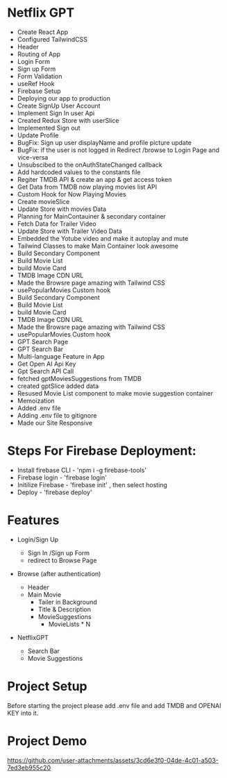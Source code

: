 # Netflix GPT
- Create React App
- Configured TailwindCSS
-  Header
-  Routing of App
-  Login Form
-  Sign up Form
- Form Validation
- useRef Hook
- Firebase Setup
- Deploying our app to production
- Create SignUp User Account
- Implement Sign In user Api
- Created Redux Store with userSlice
- Implemented Sign out 
- Update Profile
- BugFix: Sign up user displayName and profile picture update
- BugFix: if the user is not logged in Redirect /browse to Login Page and vice-versa
- Unsubscibed to the onAuthStateChanged callback
- Add hardcoded values to the constants file
- Regiter TMDB API & create an app & get access token
- Get Data from TMDB now playing movies list API
- Custom Hook for Now Playing Movies
- Create movieSlice
- Update Store with movies Data
- Planning for MainContauiner & secondary container
- Fetch Data for Trailer Video
- Update Store with Trailer Video Data
- Embedded the Yotube video and make it autoplay and mute
- Tailwind Classes to make Main Container look awesome
- Build Secondary Component
- Build Movie List
- build Movie Card
- TMDB Image CDN URL
- Made the Browsre page amazing with Tailwind CSS
- usePopularMovies Custom hook
- Build Secondary Component
- Build Movie List
- build Movie Card
- TMDB Image CDN URL
- Made the Browsre page amazing with Tailwind CSS
- usePopularMovies Custom hook
- GPT Search Page
- GPT Search Bar
- Multi-language Feature in App
- Get Open AI Api Key 
- Gpt Search API Call
- fetched gptMoviesSuggestions from TMDB
- created gptSlice added data
- Resused Movie List component to make movie suggestion container
- Memoization
- Added .env file
- Adding .env file to gitignore
- Made our Site Responsive

# Steps For Firebase Deployment:
- Install firebase CLI - 'npm i -g firebase-tools'
- Firebase login - 'firebase login'
- Initilize Firebase - 'firebase init' , then select hosting
- Deploy - 'firebase deploy'


# Features

- Login/Sign Up
    - Sign In /Sign up Form
    - redirect to Browse Page

- Browse (after authentication)
   - Header
   - Main Movie
       - Tailer in Background
       - Title & Description
       - MovieSuggestions
            - MovieLists * N
- NetflixGPT
    - Search Bar
    - Movie Suggestions

# Project Setup
Before starting the project please add .env file and add TMDB and OPENAI KEY into it.

# Project Demo

https://github.com/user-attachments/assets/3cd6e3f0-04de-4c01-a503-7ed3eb955c20





 
